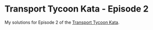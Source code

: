 # Transport Tycoon Kata - Episode 2


My solutions for Episode 2 of the [Transport Tycoon Kata](https://github.com/trustbit/exercises/blob/master/transport-tycoon_23.md).
